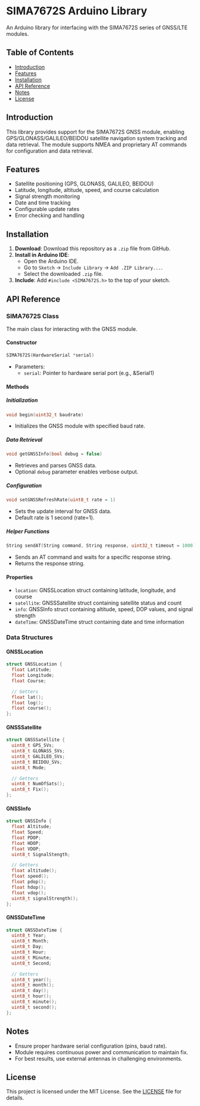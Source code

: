 # SIMA7672S Arduino Library

An Arduino library for interfacing with the SIMA7672S series of GNSS/LTE modules.

## Table of Contents
- [Introduction](#introduction)
- [Features](#features)
- [Installation](#installation)
- [API Reference](#api-reference)
- [Notes](#notes)
- [License](#license)

## Introduction
This library provides support for the SIMA7672S GNSS module, enabling GPS/GLONASS/GALILEO/BEIDOU satellite navigation system tracking and data retrieval. The module supports NMEA and proprietary AT commands for configuration and data retrieval.

## Features
- Satellite positioning (GPS, GLONASS, GALILEO, BEIDOU)
- Latitude, longitude, altitude, speed, and course calculation
- Signal strength monitoring
- Date and time tracking
- Configurable update rates
- Error checking and handling

## Installation

1.  **Download**: Download this repository as a `.zip` file from GitHub.
2.  **Install in Arduino IDE**:
    - Open the Arduino IDE.
    - Go to `Sketch` -> `Include Library` -> `Add .ZIP Library...`.
    - Select the downloaded `.zip` file.
3.  **Include**: Add `#include <SIMA7672S.h>` to the top of your sketch.

## API Reference

### SIMA7672S Class
The main class for interacting with the GNSS module.

#### Constructor
```cpp
SIMA7672S(HardwareSerial *serial)
```
- Parameters:
  - `serial`: Pointer to hardware serial port (e.g., &Serial1)

#### Methods

##### Initialization
```cpp
void begin(uint32_t baudrate)
```
- Initializes the GNSS module with specified baud rate.

##### Data Retrieval
```cpp
void getGNSSInfo(bool debug = false)
```
- Retrieves and parses GNSS data.
- Optional `debug` parameter enables verbose output.

##### Configuration
```cpp
void setGNSSRefreshRate(uint8_t rate = 1)
```
- Sets the update interval for GNSS data.
- Default rate is 1 second (rate=1).

##### Helper Functions
```cpp
String sendAT(String command, String response, uint32_t timeout = 1000)
```
- Sends an AT command and waits for a specific response string.
- Returns the response string.

#### Properties
- `location`: GNSSLocation struct containing latitude, longitude, and course
- `satellite`: GNSSSatellite struct containing satellite status and count
- `info`: GNSSInfo struct containing altitude, speed, DOP values, and signal strength
- `dateTime`: GNSSDateTime struct containing date and time information

### Data Structures

#### GNSSLocation
```cpp
struct GNSSLocation {
  float Latitude;
  float Longitude;
  float Course;

  // Getters
  float lat();
  float log(); 
  float course();
};
```

#### GNSSSatellite
```cpp
struct GNSSSatellite {
  uint8_t GPS_SVs;
  uint8_t GLONASS_SVs;
  uint8_t GALILEO_SVs;
  uint8_t BEIDOU_SVs;
  uint8_t Mode;

  // Getters
  uint8_t NumOfSats();
  uint8_t Fix();
};
```

#### GNSSInfo
```cpp
struct GNSSInfo {
  float Altitude;
  float Speed;
  float PDOP;
  float HDOP;
  float VDOP;
  uint8_t SignalStength;

  // Getters
  float altitude();
  float speed(); 
  float pdop();
  float hdop();
  float vdop();
  uint8_t signalStrength();
};
```

#### GNSSDateTime
```cpp
struct GNSSDateTime {
  uint8_t Year;
  uint8_t Month;
  uint8_t Day;
  uint8_t Hour;
  uint8_t Minute;
  uint8_t Second;

  // Getters
  uint8_t year();
  uint8_t month(); 
  uint8_t day();
  uint8_t hour();
  uint8_t minute();
  uint8_t second();
};
```

## Notes
- Ensure proper hardware serial configuration (pins, baud rate).
- Module requires continuous power and communication to maintain fix.
- For best results, use external antennas in challenging environments.

## License
This project is licensed under the MIT License. See the [LICENSE](LICENSE) file for details.
